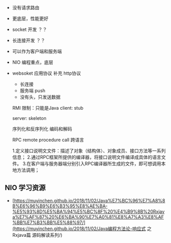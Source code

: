 - 没有请求路由
- 更底层，性能更好
- socket 开发 ？？
- 长连接开发 ？？
- 可以作为客户端和服务端
- NIO 编程重点，底层
- websoket 应用协议 补充 http协议 
    - 长连接 
    - 服务端 push
    - 没有头，只发送数据
    
    
    RMI 
        限制：只能是Java
    client: stub
     
    server: skeleton
    
    序列化和反序列化  编码和解码
    
    RPC remote procedure call  跨语言
    
    1.定义接口说明文文件：描述了对象（结构体）、对象成员、接口方法等一系列信息；
    2.通过RPC框架所提供的编译器，将接口说明文件编译成具体的语言文件。
    3.在客户端与服务器端分别引入RPC编译器所生成的文件，即可想调用本地方法调用；
    
## NIO 学习资源

- [https://muyinchen.github.io/2018/11/02/Java%E7%BC%96%E7%A8%8B%E6%96%B9%E6%B3%95%E8%AE%BA-%E5%93%8D%E5%BA%94%E5%BC%8F%20%E4%B9%8B%20Rxjava%E7%AF%87%20%E6%BA%90%E7%A0%81%E8%A7%A3%E8%AF%BB%E7%B3%BB%E5%88%97/](https://muyinchen.github.io/2018/11/02/Java编程方法论-响应式 之 Rxjava篇 源码解读系列/)